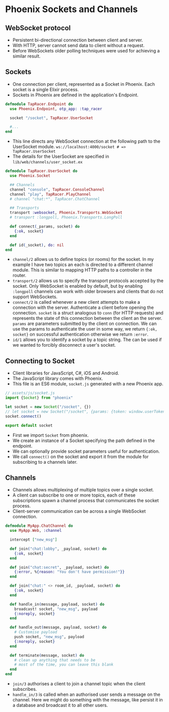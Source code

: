 # Phoenix Sockets and Channels

## WebSocket protocol
* Persistent bi-directional connection between client and server.
* With HTTP, server cannot send data to client without a request.
* Before WebSockets older polling techniques were used for achieving a similar result.


## Sockets
* One connection per client, represented as a Socket in Phoenix. Each socket is a single Elixir process.
* Sockets in Phoenix are defined in the application's Endpoint.

```elixir
defmodule TapRacer.Endpoint do
  use Phoenix.Endpoint, otp_app: :tap_racer

  socket "/socket", TapRacer.UserSocket

  #...
end
```

* This line directs any WebSocket connection at the following path to the UserSocket module. `ws://localhost:4000/socket # => TapRacer.UserSocket`
* The details for the UserSocket are specified in `lib/web/channels/user_socket.ex`

```elixir
defmodule TapRacer.UserSocket do
  use Phoenix.Socket

  ## Channels
  channel "console", TapRacer.ConsoleChannel
  channel "play", TapRacer.PlayChannel
  # channel "chat:*", TapRacer.ChatChannel

  ## Transports
  transport :websocket, Phoenix.Transports.WebSocket
  # transport :longpoll, Phoenix.Transports.LongPoll

  def connect(_params, socket) do
    {:ok, socket}
  end

  def id(_socket), do: nil
end
```

* `channel/2` allows us to define topics (or rooms) for the socket. In my example I have two topics an each is directed to a different channel module. This is similar to mapping HTTP paths to a controller in the router.
* `transport/2` allows us to specify the transport protocols accepted by the socket. Only WebSocket is enabled by default, but by enabling `:longpoll` channels can work with older browsers and clients that do not support WebSockets.
* `connect/2` is called whenever a new client attempts to make a connection with the server. Authenticate a client before opening the connection. `socket` is a struct analogous to `conn` (for HTTP requests) and represents the state of this connection between the client an the server. `params` are parameters submitted by the client on connection. We can use the params to authenticate the user in some way, we return `{:ok, socket}` on successful authentication otherwise we return `:error`.
* `id/1` allows you to identify a socket by a topic string. The can be used if we wanted to forcibly disconnect a user's socket.

## Connecting to Socket
* Client libraries for JavaScript, C#, iOS and Android.
* The JavaScript library comes with Phoenix.
* This file is an ES6 module, `socket.js` generated with a new Phoenix app.

```javascript
// assets/js/socket.js
import {Socket} from "phoenix"

let socket = new Socket("/socket", {})
// let socket = new Socket("/socket", {params: {token: window.userToken}})
socket.connect()

export default socket
```

* First we import `Socket` from phoenix.
* We create an instance of a Socket specifying the path defined in the endpoint.
* We can optionally provide socket parameters useful for authentication.
* We call `connect()` on the socket and export it from the module for subscribing to a channels later.

## Channels
* Channels allows multiplexing of multiple topics over a single socket.
* A client can subscribe to one or more topics, each of these subscriptions spawn a channel process that communicates the socket process.
* Client-server communication can be across a single WebSocket connection.

```elixir
defmodule MyApp.ChatChannel do
  use MyApp.Web, :channel

  intercept ["new_msg"]

  def join("chat:lobby", _payload, socket) do
    {:ok, socket}
  end

  def join("chat:secret", _payload, socket) do
    {:error, %{reason: "You don't have permission!"}}
  end

  def join("chat:" <> room_id, _payload, socket) do
    {:ok, socket}
  end

  def handle_in(message, payload, socket) do
    broadcast! socket, "new_msg", payload
    {:noreply, socket}
  end

  def handle_out(message, payload, socket) do
    # Customise payload
    push socket, "new_msg", payload
    {:noreply, socket}
  end

  def terminate(message, socket) do
    # clean up anything that needs to be
    # most of the time, you can leave this blank
  end
end
```

* `join/3` authorises a client to join a channel topic when the client subscribes.
* `handle_in/3` is called when an authorised user sends a message on the channel. Here we might do something with the message, like persist it in a database and broadcast it to all other users.
